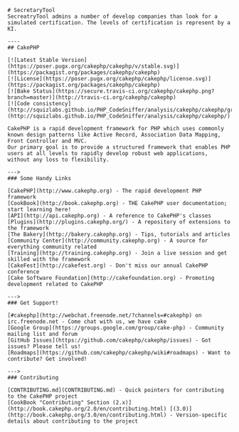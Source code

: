     # SecretaryTool
    SecreatryTool admins a number of develop companies than look for a simulated certification. The levels of certification is represent by a KI.

    ----
    ## CakePHP

    [![Latest Stable Version](https://poser.pugx.org/cakephp/cakephp/v/stable.svg)](https://packagist.org/packages/cakephp/cakephp)
    [![License](https://poser.pugx.org/cakephp/cakephp/license.svg)](https://packagist.org/packages/cakephp/cakephp)
    [![Bake Status](https://secure.travis-ci.org/cakephp/cakephp.png?branch=master)](http://travis-ci.org/cakephp/cakephp)
    [![Code consistency](http://squizlabs.github.io/PHP_CodeSniffer/analysis/cakephp/cakephp/grade.svg)](http://squizlabs.github.io/PHP_CodeSniffer/analysis/cakephp/cakephp/)

    CakePHP is a rapid development framework for PHP which uses commonly known design patterns like Active Record, Association Data Mapping, Front Controller and MVC.
    Our primary goal is to provide a structured framework that enables PHP users at all levels to rapidly develop robust web applications, without any loss to flexibility.

    --->
    ### Some Handy Links

    [CakePHP](http://www.cakephp.org) - The rapid development PHP framework
    [CookBook](http://book.cakephp.org) - THE CakePHP user documentation; start learning here!
    [API](http://api.cakephp.org) - A reference to CakePHP's classes
    [Plugins](http://plugins.cakephp.org/) - A repository of extensions to the framework
    [The Bakery](http://bakery.cakephp.org) - Tips, tutorials and articles
    [Community Center](http://community.cakephp.org) - A source for everything community related
    [Training](http://training.cakephp.org) - Join a live session and get skilled with the framework
    [CakeFest](http://cakefest.org) - Don't miss our annual CakePHP conference
    [Cake Software Foundation](http://cakefoundation.org) - Promoting development related to CakePHP

    --->
    ### Get Support!

    [#cakephp](http://webchat.freenode.net/?channels=#cakephp) on irc.freenode.net - Come chat with us, we have cake
    [Google Group](https://groups.google.com/group/cake-php) - Community mailing list and forum
    [GitHub Issues](https://github.com/cakephp/cakephp/issues) - Got issues? Please tell us!
    [Roadmaps](https://github.com/cakephp/cakephp/wiki#roadmaps) - Want to contribute? Get involved!

    --->
    ### Contributing

    [CONTRIBUTING.md](CONTRIBUTING.md) - Quick pointers for contributing to the CakePHP project
    [CookBook "Contributing" Section (2.x)](http://book.cakephp.org/2.0/en/contributing.html) [(3.0)](http://book.cakephp.org/3.0/en/contributing.html) - Version-specific details about contributing to the project
